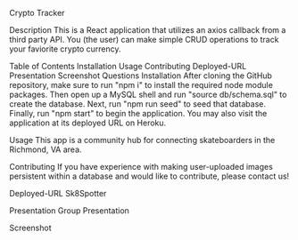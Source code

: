 Crypto Tracker

Description
This is a React application that utilizes an axios callback from a third party API. You (the user) can make simple CRUD operations to track your faviorite crypto currency. 

Table of Contents
Installation
Usage
Contributing
Deployed-URL
Presentation
Screenshot
Questions
Installation
After cloning the GitHub repository, make sure to run "npm i" to install the required node module packages. Then open up a MySQL shell and run "source db/schema.sql" to create the database. Next, run "npm run seed" to seed that database. Finally, run "npm start" to begin the application. You may also visit the application at its deployed URL on Heroku.

Usage
This app is a community hub for connecting skateboarders in the Richmond, VA area.

Contributing
If you have experience with making user-uploaded images persistent within a database and would like to contribute, please contact us!

Deployed-URL
Sk8Spotter

Presentation
Group Presentation

Screenshot

